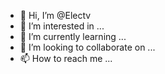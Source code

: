 - 👋 Hi, I’m @Electv
- 👀 I’m interested in ...
- 🌱 I’m currently learning ...
- 💞️ I’m looking to collaborate on ...
- 📫 How to reach me ...

<!---
Electv/Electv is a ✨ special ✨ repository because its `README.md` (this file) appears on your GitHub profile.
You can click the Preview link to take a look at your changes.
--->
